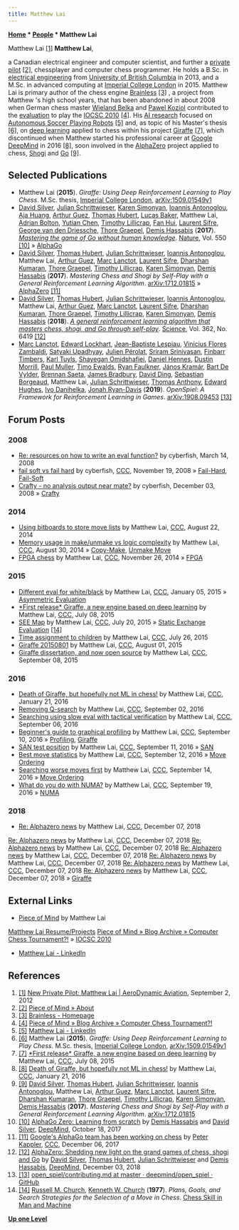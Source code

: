 ```yaml
---
title: Matthew Lai
---
```

**[Home](Home "Home") \* [People](People "People") \* Matthew Lai**



 [](https://www.aerodynamicaviation.com/new-private-pilot-matthew-lai/) Matthew Lai <a id="cite-note-1" href="#cite-ref-1">[1]</a> 
**Matthew Lai**,  

a Canadian electrical engineer and computer scientist, and further a [private pilot](https://en.wikipedia.org/wiki/Private_pilot) <a id="cite-note-2" href="#cite-ref-2">[2]</a>, chessplayer and computer chess programmer. He holds a B.Sc. in [electrical engineering](https://en.wikipedia.org/wiki/Electrical_engineering) from [University of British Columbia](https://en.wikipedia.org/wiki/University_of_British_Columbia) in 2013, and a M.Sc. in advanced computing at [Imperial College London](https://en.wikipedia.org/wiki/Imperial_College_London) in 2015. Matthew Lai is primary author of the chess engine [Brainless](Brainless "Brainless") <a id="cite-note-3" href="#cite-ref-3">[3]</a> , a project from Matthew 's high school years, that has been abandoned in about 2008 when German chess master [Wieland Belka](Wieland_Belka "Wieland Belka") and [Pawel Koziol](Pawel_Koziol "Pawel Koziol") contributed to the [evaluation](Evaluation "Evaluation") to play the [IOCSC 2010](IOCSC_2010 "IOCSC 2010") <a id="cite-note-4" href="#cite-ref-4">[4]</a>. His [AI research](Artificial_Intelligence "Artificial Intelligence") focused on [Autonomous Soccer Playing Robots](https://en.wikipedia.org/wiki/Soccer_robot) <a id="cite-note-5" href="#cite-ref-5">[5]</a> and, as topic of his Master's thesis <a id="cite-note-6" href="#cite-ref-6">[6]</a>, on [deep learning](Deep_Learning "Deep Learning") applied to chess within his project [Giraffe](Giraffe "Giraffe") <a id="cite-note-7" href="#cite-ref-7">[7]</a>, which discontinued when Matthew started his professional career at [Google](index.php?title=Google&action=edit&redlink=1 "Google (page does not exist)") [DeepMind](index.php?title=DeepMind&action=edit&redlink=1 "DeepMind (page does not exist)") in 2016 <a id="cite-note-8" href="#cite-ref-8">[8]</a>, soon involved in the [AlphaZero](AlphaZero "AlphaZero") project applied to chess, [Shogi](Shogi "Shogi") and [Go](Go "Go") <a id="cite-note-9" href="#cite-ref-9">[9]</a>. 



## Selected Publications


* Matthew Lai (**2015**). *Giraffe: Using Deep Reinforcement Learning to Play Chess*. M.Sc. thesis, [Imperial College London](https://en.wikipedia.org/wiki/Imperial_College_London), [arXiv:1509.01549v1](http://arxiv.org/abs/1509.01549v1)
* [David Silver](David_Silver "David Silver"), [Julian Schrittwieser](Julian_Schrittwieser "Julian Schrittwieser"), [Karen Simonyan](Karen_Simonyan "Karen Simonyan"), [Ioannis Antonoglou](Ioannis_Antonoglou "Ioannis Antonoglou"), [Aja Huang](Shih-Chieh_Huang "Shih-Chieh Huang"), [Arthur Guez](Arthur_Guez "Arthur Guez"), [Thomas Hubert](Thomas_Hubert "Thomas Hubert"), [Lucas Baker](index.php?title=Lucas_Baker&action=edit&redlink=1 "Lucas Baker (page does not exist)"), Matthew Lai, [Adrian Bolton](index.php?title=Adrian_Bolton&action=edit&redlink=1 "Adrian Bolton (page does not exist)"), [Yutian Chen](index.php?title=Yutian_Chen&action=edit&redlink=1 "Yutian Chen (page does not exist)"), [Timothy Lillicrap](Timothy_Lillicrap "Timothy Lillicrap"), [Fan Hui](index.php?title=Fan_Hui&action=edit&redlink=1 "Fan Hui (page does not exist)"), [Laurent Sifre](Laurent_Sifre "Laurent Sifre"), [George van den Driessche](index.php?title=George_van_den_Driessche&action=edit&redlink=1 "George van den Driessche (page does not exist)"), [Thore Graepel](Thore_Graepel "Thore Graepel"), [Demis Hassabis](Demis_Hassabis "Demis Hassabis") (**2017**). *[Mastering the game of Go without human knowledge](https://www.nature.com/nature/journal/v550/n7676/full/nature24270.html)*. [Nature](https://en.wikipedia.org/wiki/Nature_%28journal%29), Vol. 550 <a id="cite-note-10" href="#cite-ref-10">[10]</a> » [AlphaGo](index.php?title=AlphaGo&action=edit&redlink=1 "AlphaGo (page does not exist)")
* [David Silver](David_Silver "David Silver"), [Thomas Hubert](Thomas_Hubert "Thomas Hubert"), [Julian Schrittwieser](Julian_Schrittwieser "Julian Schrittwieser"), [Ioannis Antonoglou](Ioannis_Antonoglou "Ioannis Antonoglou"), Matthew Lai, [Arthur Guez](Arthur_Guez "Arthur Guez"), [Marc Lanctot](Marc_Lanctot "Marc Lanctot"), [Laurent Sifre](Laurent_Sifre "Laurent Sifre"), [Dharshan Kumaran](Dharshan_Kumaran "Dharshan Kumaran"), [Thore Graepel](Thore_Graepel "Thore Graepel"), [Timothy Lillicrap](Timothy_Lillicrap "Timothy Lillicrap"), [Karen Simonyan](Karen_Simonyan "Karen Simonyan"), [Demis Hassabis](Demis_Hassabis "Demis Hassabis") (**2017**). *Mastering Chess and Shogi by Self-Play with a General Reinforcement Learning Algorithm*. [arXiv:1712.01815](https://arxiv.org/abs/1712.01815) » [AlphaZero](AlphaZero "AlphaZero") <a id="cite-note-11" href="#cite-ref-11">[11]</a>
* [David Silver](David_Silver "David Silver"), [Thomas Hubert](Thomas_Hubert "Thomas Hubert"), [Julian Schrittwieser](Julian_Schrittwieser "Julian Schrittwieser"), [Ioannis Antonoglou](Ioannis_Antonoglou "Ioannis Antonoglou"), Matthew Lai, [Arthur Guez](Arthur_Guez "Arthur Guez"), [Marc Lanctot](Marc_Lanctot "Marc Lanctot"), [Laurent Sifre](Laurent_Sifre "Laurent Sifre"), [Dharshan Kumaran](Dharshan_Kumaran "Dharshan Kumaran"), [Thore Graepel](Thore_Graepel "Thore Graepel"), [Timothy Lillicrap](Timothy_Lillicrap "Timothy Lillicrap"), [Karen Simonyan](Karen_Simonyan "Karen Simonyan"), [Demis Hassabis](Demis_Hassabis "Demis Hassabis") (**2018**). *[A general reinforcement learning algorithm that masters chess, shogi, and Go through self-play](http://science.sciencemag.org/content/362/6419/1140)*. [Science](https://en.wikipedia.org/wiki/Science_(journal)), Vol. 362, No. 6419 <a id="cite-note-12" href="#cite-ref-12">[12]</a>
* [Marc Lanctot](Marc_Lanctot "Marc Lanctot"), [Edward Lockhart](Edward_Lockhart "Edward Lockhart"), [Jean-Baptiste Lespiau](index.php?title=Jean-Baptiste_Lespiau&action=edit&redlink=1 "Jean-Baptiste Lespiau (page does not exist)"), [Vinícius Flores Zambaldi](index.php?title=Vin%C3%ADcius_Flores_Zambaldi&action=edit&redlink=1 "Vinícius Flores Zambaldi (page does not exist)"), [Satyaki Upadhyay](index.php?title=Satyaki_Upadhyay&action=edit&redlink=1 "Satyaki Upadhyay (page does not exist)"), [Julien Pérolat](index.php?title=Julien_P%C3%A9rolat&action=edit&redlink=1 "Julien Pérolat (page does not exist)"), [Sriram Srinivasan](index.php?title=Sriram_Srinivasan&action=edit&redlink=1 "Sriram Srinivasan (page does not exist)"), [Finbarr Timbers](index.php?title=Finbarr_Timbers&action=edit&redlink=1 "Finbarr Timbers (page does not exist)"), [Karl Tuyls](index.php?title=Karl_Tuyls&action=edit&redlink=1 "Karl Tuyls (page does not exist)"), [Shayegan Omidshafiei](index.php?title=Shayegan_Omidshafiei&action=edit&redlink=1 "Shayegan Omidshafiei (page does not exist)"), [Daniel Hennes](index.php?title=Daniel_Hennes&action=edit&redlink=1 "Daniel Hennes (page does not exist)"), [Dustin Morrill](index.php?title=Dustin_Morrill&action=edit&redlink=1 "Dustin Morrill (page does not exist)"), [Paul Muller](index.php?title=Paul_Muller&action=edit&redlink=1 "Paul Muller (page does not exist)"), [Timo Ewalds](index.php?title=Timo_Ewalds&action=edit&redlink=1 "Timo Ewalds (page does not exist)"), [Ryan Faulkner](index.php?title=Ryan_Faulkner&action=edit&redlink=1 "Ryan Faulkner (page does not exist)"), [János Kramár](index.php?title=J%C3%A1nos_Kram%C3%A1r&action=edit&redlink=1 "János Kramár (page does not exist)"), [Bart De Vylder](index.php?title=Bart_De_Vylder&action=edit&redlink=1 "Bart De Vylder (page does not exist)"), [Brennan Saeta](index.php?title=Brennan_Saeta&action=edit&redlink=1 "Brennan Saeta (page does not exist)"), [James Bradbury](index.php?title=James_Bradbury&action=edit&redlink=1 "James Bradbury (page does not exist)"), [David Ding](index.php?title=David_Ding&action=edit&redlink=1 "David Ding (page does not exist)"), [Sebastian Borgeaud](index.php?title=Sebastian_Borgeaud&action=edit&redlink=1 "Sebastian Borgeaud (page does not exist)"), Matthew Lai, [Julian Schrittwieser](Julian_Schrittwieser "Julian Schrittwieser"), [Thomas Anthony](index.php?title=Thomas_Anthony&action=edit&redlink=1 "Thomas Anthony (page does not exist)"), [Edward Hughes](index.php?title=Edward_Hughes&action=edit&redlink=1 "Edward Hughes (page does not exist)"), [Ivo Danihelka](index.php?title=Ivo_Danihelka&action=edit&redlink=1 "Ivo Danihelka (page does not exist)"), [Jonah Ryan-Davis](index.php?title=Jonah_Ryan-Davis&action=edit&redlink=1 "Jonah Ryan-Davis (page does not exist)") (**2019**). *OpenSpiel: A Framework for Reinforcement Learning in Games*. [arXiv:1908.09453](https://arxiv.org/abs/1908.09453) <a id="cite-note-13" href="#cite-ref-13">[13]</a>


## Forum Posts


### 2008


* [Re: resources on how to write an eval function?](http://www.talkchess.com/forum/viewtopic.php?t=20109&start=7) by cyberfish, March 14, 2008
* [fail soft vs fail hard](http://www.talkchess.com/forum/viewtopic.php?t=24954) by cyberfish, [CCC](CCC "CCC"), November 19, 2008 » [Fail-Hard](Fail-Hard "Fail-Hard"), [Fail-Soft](Fail-Soft "Fail-Soft")
* [Crafty - no analysis output near mate?](http://www.talkchess.com/forum/viewtopic.php?t=25224) by cyberfish, December 03, 2008 » [Crafty](Crafty "Crafty")


### 2014


* [Using bitboards to store move lists](http://www.talkchess.com/forum/viewtopic.php?t=53379) by Matthew Lai, [CCC](CCC "CCC"), August 22, 2014
* [Memory usage in make/unmake vs logic complexity](http://www.talkchess.com/forum/viewtopic.php?t=53502) by Matthew Lai, [CCC](CCC "CCC"), August 30, 2014 » [Copy-Make](Copy-Make "Copy-Make"), [Unmake Move](Unmake_Move "Unmake Move")
* [FPGA chess](http://www.talkchess.com/forum/viewtopic.php?t=54474) by Matthew Lai, [CCC](CCC "CCC"), November 26, 2014 » [FPGA](FPGA "FPGA")


### 2015


* [Different eval for white/black](http://www.talkchess.com/forum/viewtopic.php?t=54865) by Matthew Lai, [CCC](CCC "CCC"), January 05, 2015 » [Asymmetric Evaluation](Asymmetric_Evaluation "Asymmetric Evaluation")
* [\*First release\* Giraffe, a new engine based on deep learning](http://www.talkchess.com/forum/viewtopic.php?t=56913) by Matthew Lai, [CCC](CCC "CCC"), July 08, 2015
* [SEE Map](http://www.talkchess.com/forum/viewtopic.php?t=57045) by Matthew Lai, [CCC](CCC "CCC"), July 20, 2015 » [Static Exchange Evaluation](Static_Exchange_Evaluation "Static Exchange Evaluation") <a id="cite-note-14" href="#cite-ref-14">[14]</a>
* [Time assignment to children](http://www.talkchess.com/forum/viewtopic.php?t=57092) by Matthew Lai, [CCC](CCC "CCC"), July 26, 2015
* [Giraffe 20150801](http://talkchess.com/forum/viewtopic.php?t=57142) by Matthew Lai, [CCC](CCC "CCC"), August 01, 2015
* [Giraffe dissertation, and now open source](http://www.talkchess.com/forum/viewtopic.php?t=57557) by Matthew Lai, [CCC](CCC "CCC"), September 08, 2015


### 2016


* [Death of Giraffe, but hopefully not ML in chess!](http://www.talkchess.com/forum/viewtopic.php?t=59003) by Matthew Lai, [CCC](CCC "CCC"), January 21, 2016
* [Removing Q-search](http://www.talkchess.com/forum/viewtopic.php?t=61307) by Matthew Lai, [CCC](CCC "CCC"), September 02, 2016
* [Searching using slow eval with tactical verification](http://www.talkchess.com/forum/viewtopic.php?t=61348) by Matthew Lai, [CCC](CCC "CCC"), September 06, 2016
* [Beginner's guide to graphical profiling](http://www.talkchess.com/forum/viewtopic.php?t=61373) by Matthew Lai, [CCC](CCC "CCC"), September 10, 2016 » [Profiling](index.php?title=Profiling&action=edit&redlink=1 "Profiling (page does not exist)"), [Giraffe](Giraffe "Giraffe")
* [SAN test position](http://www.talkchess.com/forum/viewtopic.php?t=61393) by Matthew Lai, [CCC](CCC "CCC"), September 11, 2016 » [SAN](Algebraic_Chess_Notation#SAN "Algebraic Chess Notation")
* [Best move statistics](http://www.talkchess.com/forum/viewtopic.php?t=61401) by Matthew Lai, [CCC](CCC "CCC"), September 12, 2016 » [Move Ordering](Move_Ordering "Move Ordering")
* [Searching worse moves first](http://www.talkchess.com/forum/viewtopic.php?t=61420) by Matthew Lai, [CCC](CCC "CCC"), September 14, 2016 » [Move Ordering](Move_Ordering "Move Ordering")
* [What do you do with NUMA?](http://www.talkchess.com/forum/viewtopic.php?t=61472) by Matthew Lai, [CCC](CCC "CCC"), September 19, 2016 » [NUMA](NUMA "NUMA")


### 2018


* [Re: Alphazero news](http://www.talkchess.com/forum3/viewtopic.php?f=2&t=69175&start=25) by Matthew Lai, [CCC](CCC "CCC"), December 07, 2018


 [Re: Alphazero news](http://www.talkchess.com/forum3/viewtopic.php?f=2&t=69175&start=32) by Matthew Lai, [CCC](CCC "CCC"), December 07, 2018
 [Re: Alphazero news](http://www.talkchess.com/forum3/viewtopic.php?f=2&t=69175&start=60) by Matthew Lai, [CCC](CCC "CCC"), December 07, 2018
 [Re: Alphazero news](http://www.talkchess.com/forum3/viewtopic.php?f=2&t=69175&start=64) by Matthew Lai, [CCC](CCC "CCC"), December 07, 2018
 [Re: Alphazero news](http://www.talkchess.com/forum3/viewtopic.php?f=2&t=69175&start=72) by Matthew Lai, [CCC](CCC "CCC"), December 07, 2018
 [Re: Alphazero news](http://www.talkchess.com/forum3/viewtopic.php?f=2&t=69175&start=82) by Matthew Lai, [CCC](CCC "CCC"), December 07, 2018
 [Re: Alphazero news](http://www.talkchess.com/forum3/viewtopic.php?f=2&t=69175&start=86) by Matthew Lai, [CCC](CCC "CCC"), December 07, 2018 » [Giraffe](Giraffe "Giraffe")
## External Links


* [Piece of Mind](https://matthewlai.ca/blog/) by Matthew Lai


 [Matthew Lai Resume/Projects](https://matthewlai.ca/resume/)
 [Piece of Mind » Blog Archive » Computer Chess Tournament?!](https://matthewlai.ca/blog/?p=637) » [IOCSC 2010](IOCSC_2010 "IOCSC 2010")
* [Matthew Lai - LinkedIn](https://ca.linkedin.com/pub/matthew-lai/1a/14/b19)


## References


1. <a id="cite-ref-1" href="#cite-note-1">[1]</a> [New Private Pilot: Matthew Lai | AeroDynamic Aviation](https://www.aerodynamicaviation.com/new-private-pilot-matthew-lai/), September 2, 2012
2. <a id="cite-ref-2" href="#cite-note-2">[2]</a> [Piece of Mind » About](http://matthewlai.ca/blog/?page_id=2)
3. <a id="cite-ref-3" href="#cite-note-3">[3]</a> [Brainless - Homepage](http://cyberfish.wecheer.com/Brainless/)
4. <a id="cite-ref-4" href="#cite-note-4">[4]</a> [Piece of Mind » Blog Archive » Computer Chess Tournament?!](http://matthewlai.ca/blog/?p=637)
5. <a id="cite-ref-5" href="#cite-note-5">[5]</a> [Matthew Lai - LinkedIn](http://ca.linkedin.com/pub/matthew-lai/1a/14/b19)
6. <a id="cite-ref-6" href="#cite-note-6">[6]</a> Matthew Lai (**2015**). *Giraffe: Using Deep Reinforcement Learning to Play Chess*. M.Sc. thesis, [Imperial College London](https://en.wikipedia.org/wiki/Imperial_College_London), [arXiv:1509.01549v1](http://arxiv.org/abs/1509.01549v1)
7. <a id="cite-ref-7" href="#cite-note-7">[7]</a> [\*First release\* Giraffe, a new engine based on deep learning](http://www.talkchess.com/forum/viewtopic.php?t=56913) by Matthew Lai, [CCC](CCC "CCC"), July 08, 2015
8. <a id="cite-ref-8" href="#cite-note-8">[8]</a> [Death of Giraffe, but hopefully not ML in chess!](http://www.talkchess.com/forum/viewtopic.php?t=59003) by Matthew Lai, [CCC](CCC "CCC"), January 21, 2016
9. <a id="cite-ref-9" href="#cite-note-9">[9]</a>  [David Silver](David_Silver "David Silver"), [Thomas Hubert](Thomas_Hubert "Thomas Hubert"), [Julian Schrittwieser](Julian_Schrittwieser "Julian Schrittwieser"), [Ioannis Antonoglou](Ioannis_Antonoglou "Ioannis Antonoglou"), Matthew Lai, [Arthur Guez](Arthur_Guez "Arthur Guez"), [Marc Lanctot](Marc_Lanctot "Marc Lanctot"), [Laurent Sifre](Laurent_Sifre "Laurent Sifre"), [Dharshan Kumaran](Dharshan_Kumaran "Dharshan Kumaran"), [Thore Graepel](Thore_Graepel "Thore Graepel"), [Timothy Lillicrap](Timothy_Lillicrap "Timothy Lillicrap"), [Karen Simonyan](Karen_Simonyan "Karen Simonyan"), [Demis Hassabis](Demis_Hassabis "Demis Hassabis") (**2017**). *Mastering Chess and Shogi by Self-Play with a General Reinforcement Learning Algorithm*. [arXiv:1712.01815](https://arxiv.org/abs/1712.01815)
10. <a id="cite-ref-10" href="#cite-note-10">[10]</a> [AlphaGo Zero: Learning from scratch](https://deepmind.com/blog/alphago-zero-learning-scratch/) by [Demis Hassabis](Demis_Hassabis "Demis Hassabis") and [David Silver](David_Silver "David Silver"), [DeepMind](index.php?title=DeepMind&action=edit&redlink=1 "DeepMind (page does not exist)"), October 18, 2017
11. <a id="cite-ref-11" href="#cite-note-11">[11]</a> [Google's AlphaGo team has been working on chess](http://www.talkchess.com/forum/viewtopic.php?t=65909) by [Peter Kappler](Peter_Kappler "Peter Kappler"), [CCC](CCC "CCC"), December 06, 2017
12. <a id="cite-ref-12" href="#cite-note-12">[12]</a> [AlphaZero: Shedding new light on the grand games of chess, shogi and Go](https://deepmind.com/blog/alphazero-shedding-new-light-grand-games-chess-shogi-and-go/) by [David Silver](David_Silver "David Silver"), [Thomas Hubert](Thomas_Hubert "Thomas Hubert"), [Julian Schrittwieser](Julian_Schrittwieser "Julian Schrittwieser") and [Demis Hassabis](Demis_Hassabis "Demis Hassabis"), [DeepMind](index.php?title=DeepMind&action=edit&redlink=1 "DeepMind (page does not exist)"), December 03, 2018
13. <a id="cite-ref-13" href="#cite-note-13">[13]</a> [open\_spiel/contributing.md at master · deepmind/open\_spiel · GitHub](https://github.com/deepmind/open_spiel/blob/master/docs/contributing.md)
14. <a id="cite-ref-14" href="#cite-note-14">[14]</a> [Russell M. Church](index.php?title=Russell_M._Church&action=edit&redlink=1 "Russell M. Church (page does not exist)"), [Kenneth W. Church](Kenneth_W._Church "Kenneth W. Church") (**1977**). *Plans, Goals, and Search Strategies for the Selection of a Move in Chess*. [Chess Skill in Man and Machine](Chess_Skill_in_Man_and_Machine "Chess Skill in Man and Machine")

**[Up one Level](People "People")**







 

